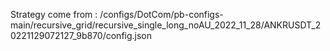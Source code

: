 Strategy come from : /configs/DotCom/pb-configs-main/recursive_grid/recursive_single_long_noAU_2022_11_28/ANKRUSDT_20221129072127_9b870/config.json